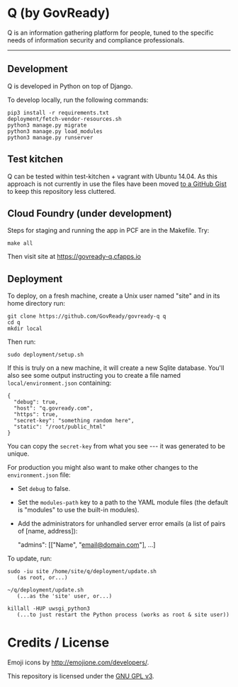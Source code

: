 # Q (by GovReady)

Q is an information gathering platform for people, tuned to the specific needs of information security and compliance professionals.

---

## Development

Q is developed in Python on top of Django.

To develop locally, run the following commands:

	pip3 install -r requirements.txt
	deployment/fetch-vendor-resources.sh
	python3 manage.py migrate
	python3 manage.py load_modules
	python3 manage.py runserver

## Test kitchen

Q can be tested within test-kitchen + vagrant with Ubuntu 14.04. As this approach is not currently in use the files have been moved [to a GitHub Gist](https://gist.github.com/pburkholder/bee382bb366346ae5a5cba7286e68e11) to keep this repository less cluttered.

## Cloud Foundry (under development)

Steps for staging and running the app in PCF are in the Makefile.  Try:

```
make all
```

Then visit site at https://govready-q.cfapps.io

## Deployment

To deploy, on a fresh machine, create a Unix user named "site" and in its home directory run:

	git clone https://github.com/GovReady/govready-q q
	cd q
	mkdir local

Then run:

	sudo deployment/setup.sh

If this is truly on a new machine, it will create a new Sqlite database. You'll also see some output instructing you to create a file named `local/environment.json` containing:

	{
	  "debug": true,
	  "host": "q.govready.com",
	  "https": true,
	  "secret-key": "something random here",
	  "static": "/root/public_html"
	}

You can copy the `secret-key` from what you see --- it was generated to be unique.

For production you might also want to make other changes to the `environment.json` file:

* Set `debug` to false.
* Set the `modules-path` key to a path to the YAML module files (the default is "modules" to use the built-in modules).
* Add the administrators for unhandled server error emails (a list of pairs of [name, address]):

	"admins": [["Name", "email@domain.com"], ...]

To update, run:

	sudo -iu site /home/site/q/deployment/update.sh
	   (as root, or...)

	~/q/deployment/update.sh
	   (...as the 'site' user, or...)

	killall -HUP uwsgi_python3
	   (...to just restart the Python process (works as root & site user))

# Credits / License

Emoji icons by http://emojione.com/developers/.

This repository is licensed under the [GNU GPL v3](LICENSE.md).
